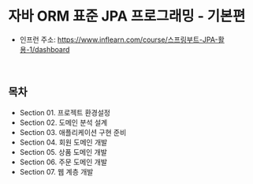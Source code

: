 # 자바 ORM 표준 JPA 프로그래밍 - 기본편

 - 인프런 주소: https://www.inflearn.com/course/스프링부트-JPA-활용-1/dashboard

<br/>

## 목차

 - Section 01. 프로젝트 환경설정
 - Section 02. 도메인 분석 설계
 - Section 03. 애플리케이션 구현 준비
 - Section 04. 회원 도메인 개발
 - Section 05. 상품 도메인 개발
 - Section 06. 주문 도메인 개발
 - Section 07. 웹 계층 개발


